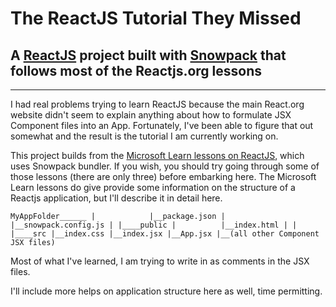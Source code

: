 <h1>The ReactJS Tutorial They Missed</h1>

<h2>A <a href="reactjs.org/https://reactjs.org/docs/hello-world.html">ReactJS</a> project built with <a href="https://www.snowpack.dev/tutorials/react">Snowpack</a> that follows most of the Reactjs.org lessons</h2>
<hr />
<p>I had real problems trying to learn ReactJS because the main React.org website didn't seem to explain 
anything about how to formulate JSX Component files into an App. Fortunately, I've been able to figure that out 
somewhat and the result is the tutorial I am currently working on.</p>

<p>This project builds from the <a href="https://docs.microsoft.com/en-us/learn/paths/react/">Microsoft Learn lessons on ReactJS</a>, which uses Snowpack bundler.  If you wish, you should try going through some of those lessons (there are only three) before embarking here. The Microsoft Learn lessons do give provide some information on the structure of a Reactjs application, but I'll describe it in detail here.</p>


`MyAppFolder______
    |            |__package.json
    |            |__snowpack.config.js
    |
    |____public
    |          |__index.html
    |
    |
    |____src
            |__index.css
            |__index.jsx
            |__App.jsx
            |__(all other Component JSX files)`

<p>Most of what I've learned, I am trying to write in as comments in the JSX files.</p>

<p>I'll include more helps on application structure here as well, time permitting.</p>